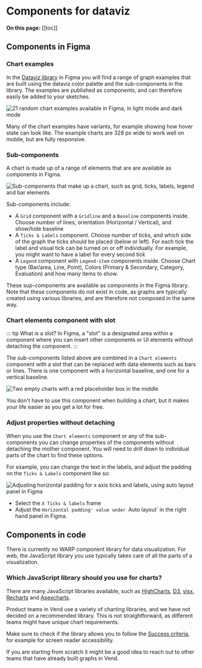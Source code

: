 # Components for dataviz

**On this page:**
[[toc]]


## Components in Figma

### Chart examples 

In the [Dataviz library](https://www.figma.com/design/jKb3gWUebdHyRBsK0naqB6/WARP---DataViz?m=auto&node-id=3024-46970&t=RQcDLpHUn8jFU242-1) in Figma you will find a range of graph examples that are built using the dataviz color palette and the sub-components in the library. The examples are published as components, and can therefore easily be added to your sketches.

![21 random chart examples available in Figma, in light mode and dark mode](/foundations/dataviz/component-gallery.png)

Many of the chart examples have variants, for example showing how hover state can look like. The example charts are 328 px wide to work well on mobile, but are fully responsive.

### Sub-components

A chart is made up of a range of elements that are are available as components in Figma. 

![Sub-components that make up a chart, such as grid, ticks, labels, legend and bar elements](/foundations/dataviz/example-chart-composition.png)

Sub-components include:
- A `Grid` component with a `Gridline` and a `Baseline` components inside. Choose number of lines, orientation (Horizontal / Vertical), and show/hide baseline
- A `Ticks & Labels` component. Choose number of ticks, and which side of the graph the ticks should be placed (below or left). For each tick the label and visual tick can be turned on or off individually. For example, you might want to have a label for every second tick
- A `Legend` component with `Legend-item` components inside. Choose Chart type (Bar/area, Line, Point), Colors (Primary & Secondary, Category, Evaluation) and how many items to show.

These sup-components are available as components in the Figma library. Note that these components do not exist in code, as graphs are typically created using various libraries, and are therefore not composed in the same way.

### Chart elements component with slot

::: tip What is a slot?
In Figma, a "slot" is a designated area within a component where you can insert other components or UI elements without detaching the component.
:::

The sub-components listed above are combined in a `Chart elements` component with a slot that can be replaced with data elements such as bars or lines. There is one component with a horizontal baseline, and one for a vertical baseline.  

![Two empty charts with a red placeholder box in the middle](/foundations/dataviz/chart-element-component-with-slot.png)

You don't have to use this component when building a chart, but it makes your life easier as you get a lot for free.

### Adjust properties without detaching

When you use the `Chart elements` component or any of the sub-components you can change properties of the components without detaching the mother component. You will need to drill down to individual parts of the chart to find these options.

For example, you can change the text in the labels, and adjust the padding on the `Ticks & Labels` component like so:

![Adjusting horizontal padding for x axis ticks and labels, using auto layout panel in Figma](/foundations/dataviz/sub-component-padding.gif)

- Select the `X Ticks & labels` frame
- Adjust the `Horizontal padding' value under `Auto layout` in the right hand panel in Figma.

## Components in code

There is currently no WARP component library for data visualization. For web, the JavaScript library you use typically takes care of all the parts of a visualization.

### Which JavaScript library should you use for charts?
There are many JavaScript libraries available, such as [HighCharts](https://www.highcharts.com), [D3](https://d3js.org/), [visx](https://airbnb.io/visx/), [Recharts](https://recharts.org/) and [Apexcharts](https://apexcharts.com/). 

Product teams in Vend use a variety of charting libraries, and we have not decided on a recommended library. This is not straightforward, as different teams might have unique chart requirements.

Make sure to check if the library allows you to follow the [Success criteria](/foundations/data-visualization/success-criteria/introduction/), for example for screen reader accessibility.

If you are starting from scratch it might be a good idea to reach out to other teams that have already built graphs in Vend.